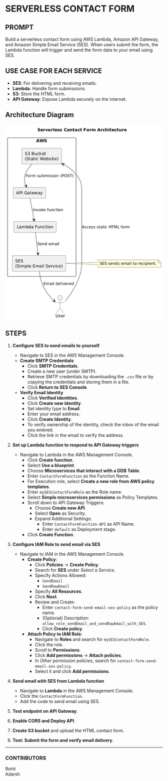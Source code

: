 # SERVERLESS CONTACT FORM

## PROMPT
Build a serverless contact form using AWS Lambda, Amazon API Gateway, and Amazon Simple Email Service (SES). When users submit the form, the Lambda function will trigger and send the form data to your email using SES.

## USE CASE FOR EACH SERVICE
- **SES**: For delivering and receiving emails.
- **Lambda**: Handle form submissions.
- **S3**: Store the HTML form.
- **API Gateway**: Expose Lambda securely on the internet.

## Architecture Diagram

![Serverless Contact Form Architecture](images/architecture.png)


## STEPS
1. **Configure SES to send emails to yourself**
    - Navigate to SES in the AWS Management Console.
    - **Create SMTP Credentials**
        - Click **SMTP Credentials**.
        - Create a new user (under SMTP).
        - Retrieve SMTP credentials by downloading the `.csv` file or by copying the credentials and storing them in a file.
        - Click **Return to SES Console**.
    - **Verify Email Identity**
        - Click **Verified Identities**.
        - Click **Create new identity**.
        - Set identity type to **Email**.
        - Enter your email address.
        - Click **Create Identity**.
        - To verify ownership of the identity, check the inbox of the email you entered.
        - Click the link in the email to verify the address.

2. **Set up Lambda function to respond to API Gateway triggers**
    - Navigate to Lambda in the AWS Management Console.
        - Click **Create function**.
        - Select **Use a blueprint**.
        - Choose **Microservices that interact with a DDB Table**.
        - Enter `ContactFormFunction` as the Function Name.
        - For Execution role, select **Create a new role from AWS policy templates**.
        - Enter `mySESContactFormRole` as the Role name.
        - Select **Simple microservices permissions** as Policy Templates.
        - Scroll down to API Gateway Triggers:
            - Choose **Create new API**.
            - Select **Open** as Security.
            - Expand Additional Settings:
                - Enter `ContactFormFunction-API` as API Name.
                - Enter `default` as Deployment stage.
        - Click **Create Function**.

3. **Configure IAM Role to send email via SES**
    - Navigate to IAM in the AWS Management Console.
        - **Create Policy**:
            - Click **Policies** → **Create Policy**.
            - Search for **SES** under *Select a Service*.
            - Specify Actions Allowed:
                - `SendEmail`
                - `SendRawEmail`
            - Specify **All Resources**.
            - Click **Next**.
            - Review and Create:
                - Enter `contact-form-send-email-ses-policy` as the policy name.
                - (Optional) Description: `allow_role_sendEmail_and_sendRawEmail_with_SES`.
                - Click **Create policy**.
        - **Attach Policy to IAM Role**:
            - Navigate to **Roles** and search for `mySESContactFormRole`.
            - Click the role.
            - Scroll to **Permissions**.
            - Click **Add permissions** → **Attach policies**.
            - In *Other permission policies*, search for `contact-form-send-email-ses-policy`.
            - Select it and click **Add permissions**.

4. **Send email with SES from Lambda function**
    - Navigate to **Lambda** in the AWS Management Console.
    - Click the `ContactFormFunction`.
    - Add the code to send email using SES.

5. **Test endpoint on API Gateway**.

6. **Enable CORS and Deploy API**.

7. **Create S3 bucket** and upload the HTML contact form.

8. **Test: Submit the form and verify email delivery**.

---

### CONTRIBUTORS
Rohit  
Adarsh
